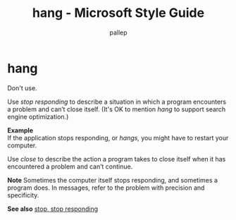 ﻿---
title: hang - Microsoft Style Guide
author: pallep
ms.author: pallep
ms.date: 1/19/2018
ms.topic: article
ms.prod: non-product-specific
---

# hang

Don't use.

Use *stop responding* to describe a situation in which a program encounters a problem and can’t close itself. (It's OK to mention *hang* to support search engine optimization.)

**Example**  
If the application stops responding, or *hangs,* you might have to restart your computer. 

Use *close* to describe the action a program takes to close itself when it has encountered a problem and can’t continue. 

**Note** Sometimes
the computer itself stops responding, and sometimes a program
does. In messages, refer to the problem with precision and
specificity.

**See also** [stop, stop responding](/style-guide/a-z-word-list-term-collections/s/stop-stop-responding)
